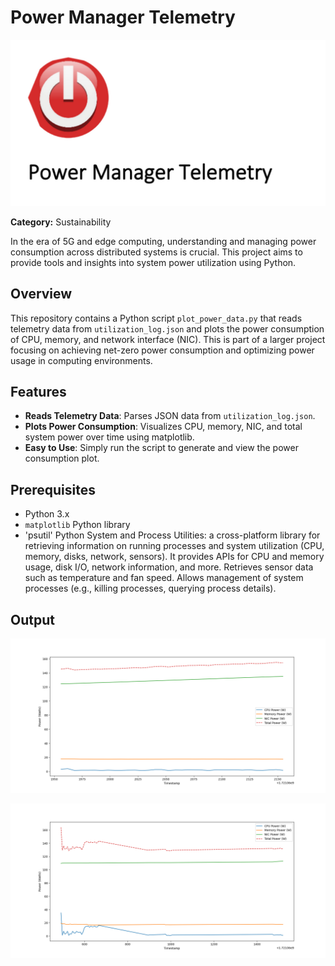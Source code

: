 # Power Manager Telemetry

![Telemetry](telemetry_image.png)

**Category:** Sustainability  

In the era of 5G and edge computing, understanding and managing power consumption across distributed systems is crucial. This project aims to provide tools and insights into system power utilization using Python.

## Overview

This repository contains a Python script `plot_power_data.py` that reads telemetry data from `utilization_log.json` and plots the power consumption of CPU, memory, and network interface (NIC). This is part of a larger project focusing on achieving net-zero power consumption and optimizing power usage in computing environments.

## Features

- **Reads Telemetry Data**: Parses JSON data from `utilization_log.json`.
- **Plots Power Consumption**: Visualizes CPU, memory, NIC, and total system power over time using matplotlib.
- **Easy to Use**: Simply run the script to generate and view the power consumption plot.

## Prerequisites

- Python 3.x
- `matplotlib` Python library
- 'psutil' Python System and Process Utilities: a cross-platform library for retrieving information on running processes and system utilization (CPU, memory, disks, network, sensors).
It provides APIs for CPU and memory usage, disk I/O, network information, and more.
Retrieves sensor data such as temperature and fan speed.
Allows management of system processes (e.g., killing processes, querying process details).

## Output

![Output](Figure_2.png)

![Output](Figure_1.png)
